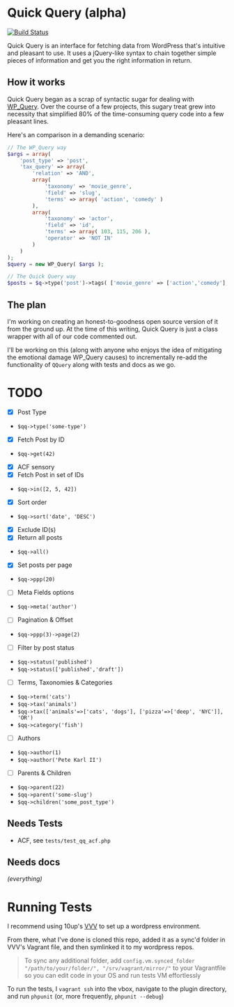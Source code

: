 # Quick Query (alpha)

[![Build Status](https://travis-ci.org/pkarl/quick-query.svg?branch=master)](https://travis-ci.org/pkarl/quick-query)

Quick Query is an interface for fetching data from WordPress that's intuitive and pleasant to use. It uses a jQuery-like syntax to chain together simple pieces of information and get you the right information in return.

## How it works

Quick Query began as a scrap of syntactic sugar for dealing with [WP_Query](http://codex.wordpress.org/Class_Reference/WP_Query). Over the course of a few projects, this sugary treat grew into necessity that simplified 80% of the time-consuming query code into a few pleasant lines.

Here's an comparison in a demanding scenario:
```php
// The WP_Query way
$args = array(
	'post_type' => 'post',
	'tax_query' => array(
		'relation' => 'AND',
		array(
			'taxonomy' => 'movie_genre',
			'field' => 'slug',
			'terms' => array( 'action', 'comedy' )
		),
		array(
			'taxonomy' => 'actor',
			'field' => 'id',
			'terms' => array( 103, 115, 206 ),
			'operator' => 'NOT IN'
		)
	)
);
$query = new WP_Query( $args );

// The Quick Query way
$posts = $q->type('post')->tags( ['movie_genre' => ['action','comedy'], 'actor' => [103, 115, 206]], 'AND' );

```

## The plan

I'm working on creating an honest-to-goodness open source version of it from the ground up. At the time of this writing, Quick Query is just a class wrapper with all of our code commented out. 

I'll be working on this (along with anyone who enjoys the idea of mitigating the emotional damage WP_Query causes) to incrementally re-add the functionality of `QQuery` along with tests and docs as we go.

# TODO

- [x] Post Type
 * `$qq->type('some-type')`
- [x] Fetch Post by ID
 * `$qq->get(42)`
- [x] ACF sensory
- [x] Fetch Post in set of IDs
 * `$qq->in([2, 5, 42])`
- [x] Sort order
 * `$qq->sort('date', 'DESC')`
- [x] Exclude ID(s)
- [x] Return all posts
 * `$qq->all()`
- [x] Set posts per page
 * `$qq->ppp(20)`
- [ ] Meta Fields options
 * `$qq->meta('author')`
- [ ] Pagination & Offset
 * `$qq->ppp(3)->page(2)`
- [ ] Filter by post status
 * `$qq->status('published')`
 * `$qq->status(['published','draft'])`
- [ ] Terms, Taxonomies & Categories
 * `$qq->term('cats')`
 * `$qq->tax('animals')`
 * `$qq->tax(['animals'=>['cats', 'dogs'], ['pizza'=>['deep', 'NYC']], 'OR')`
 * `$qq->category('fish')`
- [ ] Authors
 * `$qq->author(1)`
 * `$qq->author('Pete Karl II')`
- [ ] Parents & Children
 * `$qq->parent(22)`
 * `$qq->parent('some-slug')`
 * `$qq->children('some_post_type')`

## Needs Tests

* ACF, see `tests/test_qq_acf.php`

## Needs docs

*(everything)*

# Running Tests

I recommend using 10up's [VVV](https://github.com/Varying-Vagrant-Vagrants/VVV) to set up a wordpress environment.

From there, what I've done is cloned this repo, added it as a sync'd folder in VVV's Vagrant file, and then symlinked it to my wordpress repos.

> To sync any additional folder, add `config.vm.synced_folder "/path/to/your/folder/", "/srv/vagrant/mirror/"` to your Vagrantfile so you can edit code in your OS and run tests VM effortlessly

To run the tests, I `vagrant ssh` into the vbox, navigate to the plugin directory, and run `phpunit` (or, more frequently, `phpunit --debug`)
